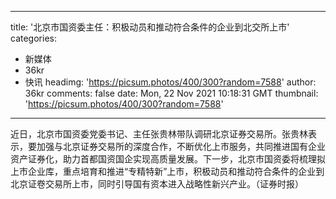 
---
title: '北京市国资委主任：积极动员和推动符合条件的企业到北交所上市'
categories: 
 - 新媒体
 - 36kr
 - 快讯
headimg: 'https://picsum.photos/400/300?random=7588'
author: 36kr
comments: false
date: Mon, 22 Nov 2021 10:18:31 GMT
thumbnail: 'https://picsum.photos/400/300?random=7588'
---

<div>   
近日，北京市国资委党委书记、主任张贵林带队调研北京证券交易所。张贵林表示，要加强与北京证券交易所的深度合作，不断优化上市服务，共同推进国有企业资产证券化，助力首都国资国企实现高质量发展。下一步，北京市国资委将梳理拟上市企业库，重点培育和推进“专精特新”上市，积极动员和推动符合条件的企业到北京证卷交易所上市，同时引导国有资本进入战略性新兴产业。（证券时报）  
</div>
            